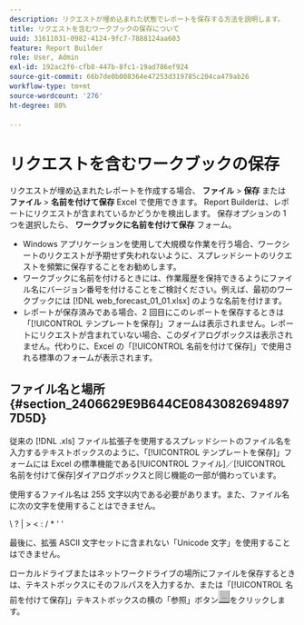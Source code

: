 ```yaml
---
description: リクエストが埋め込まれた状態でレポートを保存する方法を説明します。
title: リクエストを含むワークブックの保存について
uuid: 31611031-0982-4124-9fc7-7888124aa603
feature: Report Builder
role: User, Admin
exl-id: 192ac2f6-cfb8-447b-8fc1-19ad786ef924
source-git-commit: 66b7de0b008364e47253d319785c204ca479ab26
workflow-type: tm+mt
source-wordcount: '276'
ht-degree: 80%

---
```


# リクエストを含むワークブックの保存

リクエストが埋め込まれたレポートを作成する場合、 **ファイル** > **保存** または **ファイル** > **名前を付けて保存** Excel で使用できます。 Report Builderは、レポートにリクエストが含まれているかどうかを検出します。 保存オプションの 1 つを選択したら、 **ワークブックに名前を付けて保存** フォーム。

* Windows アプリケーションを使用して大規模な作業を行う場合、ワークシートのリクエストが予期せず失われないように、スプレッドシートのリクエストを頻繁に保存することをお勧めします。
* ワークブックに名前を付けるときには、作業履歴を保持できるようにファイル名にバージョン番号を付けることをご検討ください。例えば、最初のワークブックには [!DNL web_forecast_01_01.xlsx] のような名前を付けます。
* レポートが保存済みである場合、2 回目にこのレポートを保存するときは「[!UICONTROL テンプレートを保存]」フォームは表示されません。レポートにリクエストが含まれていない場合、このダイアログボックスは表示されません。代わりに、Excel の「[!UICONTROL 名前を付けて保存]」で使用される標準のフォームが表示されます。

## ファイル名と場所 {#section_2406629E9B644CE08430826948977D5D}

従来の [!DNL .xls] ファイル拡張子を使用するスプレッドシートのファイル名を入力するテキストボックスのように、「[!UICONTROL テンプレートを保存]」フォームには Excel の標準機能である[!UICONTROL ファイル]／[!UICONTROL 名前を付けて保存]ダイアログボックスと同じ機能の一部が備わっています。

使用するファイル名は 255 文字以内である必要があります。また、ファイル名に次の文字を使用することはできません。

\ ? | > &lt; : / &#42; &#39; &#39;

最後に、拡張 ASCII 文字セットに含まれない「Unicode 文字」を使用することはできません。

ローカルドライブまたはネットワークドライブの場所にファイルを保存するときは、テキストボックスにそのフルパスを入力するか、または「[!UICONTROL 名前を付けて保存]」テキストボックスの横の「参照」ボタン![browse_button.gif](assets/browse_button.gif)をクリックします。
